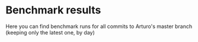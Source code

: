 # Benchmark results

Here you can find benchmark runs for all commits to Arturo's master branch (keeping only the latest one, by day)
